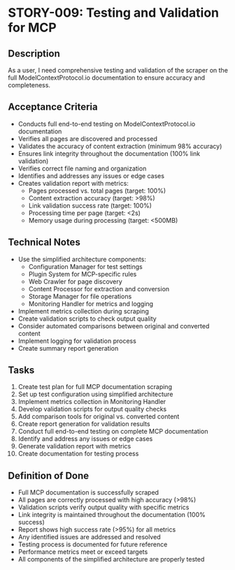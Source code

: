 # STORY-009: Testing and Validation for MCP

## Description
As a user, I need comprehensive testing and validation of the scraper on the full ModelContextProtocol.io documentation to ensure accuracy and completeness.

## Acceptance Criteria
- Conducts full end-to-end testing on ModelContextProtocol.io documentation
- Verifies all pages are discovered and processed
- Validates the accuracy of content extraction (minimum 98% accuracy)
- Ensures link integrity throughout the documentation (100% link validation)
- Verifies correct file naming and organization
- Identifies and addresses any issues or edge cases
- Creates validation report with metrics:
  - Pages processed vs. total pages (target: 100%)
  - Content extraction accuracy (target: >98%)
  - Link validation success rate (target: 100%)
  - Processing time per page (target: <2s)
  - Memory usage during processing (target: <500MB)

## Technical Notes
- Use the simplified architecture components:
  - Configuration Manager for test settings
  - Plugin System for MCP-specific rules
  - Web Crawler for page discovery
  - Content Processor for extraction and conversion
  - Storage Manager for file operations
  - Monitoring Handler for metrics and logging
- Implement metrics collection during scraping
- Create validation scripts to check output quality
- Consider automated comparisons between original and converted content
- Implement logging for validation process
- Create summary report generation

## Tasks
1. Create test plan for full MCP documentation scraping
2. Set up test configuration using simplified architecture
3. Implement metrics collection in Monitoring Handler
4. Develop validation scripts for output quality checks
5. Add comparison tools for original vs. converted content
6. Create report generation for validation results
7. Conduct full end-to-end testing on complete MCP documentation
8. Identify and address any issues or edge cases
9. Generate validation report with metrics
10. Create documentation for testing process

## Definition of Done
- Full MCP documentation is successfully scraped
- All pages are correctly processed with high accuracy (>98%)
- Validation scripts verify output quality with specific metrics
- Link integrity is maintained throughout the documentation (100% success)
- Report shows high success rate (>95%) for all metrics
- Any identified issues are addressed and resolved
- Testing process is documented for future reference
- Performance metrics meet or exceed targets
- All components of the simplified architecture are properly tested 